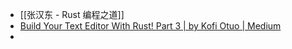 - [[张汉东 - Rust 编程之道]]
- [Build Your Text Editor With Rust! Part 3 | by Kofi Otuo | Medium](https://medium.com/@otukof/b030670fa815)
- 
